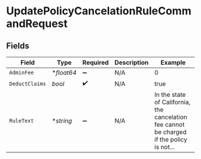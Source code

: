# UpdatePolicyCancelationRuleCommandRequest


## Fields

| Field                                                                                     | Type                                                                                      | Required                                                                                  | Description                                                                               | Example                                                                                   |
| ----------------------------------------------------------------------------------------- | ----------------------------------------------------------------------------------------- | ----------------------------------------------------------------------------------------- | ----------------------------------------------------------------------------------------- | ----------------------------------------------------------------------------------------- |
| `AdminFee`                                                                                | **float64*                                                                                | :heavy_minus_sign:                                                                        | N/A                                                                                       | 0                                                                                         |
| `DeductClaims`                                                                            | *bool*                                                                                    | :heavy_check_mark:                                                                        | N/A                                                                                       | true                                                                                      |
| `RuleText`                                                                                | **string*                                                                                 | :heavy_minus_sign:                                                                        | N/A                                                                                       | In the state of California, the cancelation fee cannot be charged if the policy is not... |